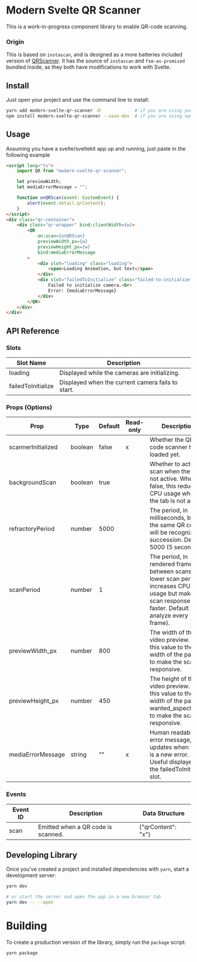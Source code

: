 # Modern Svelte QR Scanner
This is a work-in-progress component library to enable QR-code scanning.

### Origin

This is based on `instascan`, and is designed as a more batteries included version of [QRScanner](https://github.com/Pedroglp/svelte-qr-scanner). It has the source of `instascan` and `fsm-as-promised` bundled inside, as they both have modifications to work with Svelte.


## Install
Just open your project and use the command line to install:

```bash
yarn add modern-svelte-qr-scanner -D             # if you are using yarn
npm install modern-svelte-qr-scanner --save-dev  # if you are using npm
```

## Usage

Assuming you have a svelte/sveltekit app up and running, just paste in the following example

```html
<script lang="ts">
    import QR from "modern-svelte-qr-scanner";

    let previewWidth;
    let mediaErrorMessage = "";

    function onQRScan(event: CustomEvent) {
        alert(event.detail.qrContent);
    }
</script>
<div class="qr-container">
    <div class="qr-wrapper" bind:clientWidth={w}>
        <QR
            on:scan={onQRScan}
            previewWidth_px={w}
            previewHeight_px={w}
            bind:mediaErrorMessage
        >
            <div slot="loading" class="loading">
                <span>Loading Animation, but text</span>
            </div>
            <div slot="failedToInitialize" class="failed-to-initialize">
                Failed to initialize camera.<br>
                Error: {mediaErrorMessage}
            </div>
        </QR>
    </div>
</div>
```

## API Reference

### Slots

| Slot Name          | Description                                       |
|--------------------|---------------------------------------------------|
| loading            | Displayed while the cameras are initializing.     |
| failedToInitialize | Displayed when the current camera fails to start. |


### Props (Options)

| Prop               | Type    | Default | Read-only | Description                                                                                                                                                  |
|--------------------|---------|---------|-----------|--------------------------------------------------------------------------------------------------------------------------------------------------------------|
| scannerInitialized | boolean | false   | x         | Whether the QR code scanner has loaded yet.                                                                                                                  |
| backgroundScan     | boolean | true    |           | Whether to actively scan when the tab is not active. When false, this reduces CPU usage when the tab is not active.                                          |
| refractoryPeriod   | number  | 5000    |           | The period, in milliseconds, before the same QR code will be recognized in succession. Default 5000 (5 seconds).                                             |
| scanPeriod         | number  | 1       |           | The period, in rendered frames, between scans. A lower scan period increases CPU usage but makes scan response faster. Default 1 (i.e. analyze every frame). |
| previewWidth_px    | number  | 800     |           | The width of the video preview. Bind this value to the width of the parent to make the scanner responsive.                                                   |
| previewHeight_px   | number  | 450     |           | The height of the video preview. Bind this value to the width of the parent / wanted_aspect_ratio to make the scanner responsive.                            |
| mediaErrorMessage  | string  | ""      | x         | Human readable error message, updates when there is a new error. Useful displayed in the failedToInitialize slot.                                           |

### Events

| Event ID | Description                        | Data Structure     |
|----------|------------------------------------|--------------------|
| scan     | Emitted when a QR code is scanned. | {"qrContent": "x"} |

## Developing Library

Once you've created a project and installed dependencies with `yarn`, start a development server:

```bash
yarn dev

# or start the server and open the app in a new browser tab
yarn dev -- --open
```

# Building

To create a production version of the library, simply run the `package` script:

```bash
yarn package
```